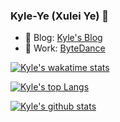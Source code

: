 ### Kyle-Ye (Xulei Ye) 👋

- 📝 Blog: [Kyle's Blog](http://kyleye.top)
- 🔭 Work: [ByteDance](https://www.bytedance.com/en/)

[![Kyle's wakatime stats](https://github-readme-stats.vercel.app/api/wakatime?username=Kyle-Ye&layout=compact)](https://github.com/anuraghazra/github-readme-stats)

[![Kyle's top Langs](https://github-readme-stats.vercel.app/api/top-langs/?username=Kyle-Ye&layout=compact)](https://github.com/anuraghazra/github-readme-stats)

[![Kyle's github stats](https://github-readme-stats.vercel.app/api?username=Kyle-Ye&show_icons=true)](https://github.com/anuraghazra/github-readme-stats)
